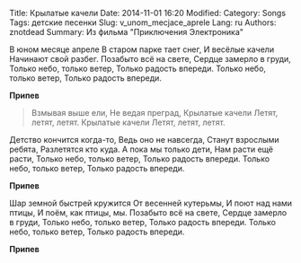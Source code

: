 Title: Крылатые качели
Date: 2014-11-01 16:20
Modified:
Category: Songs
Tags: детские песенки 
Slug: v_unom_mecjace_aprele
Lang: ru
Authors: znotdead
Summary: Из фильма "Приключения Электроника"


В юном месяце апреле
В старом парке тает снег,
И весёлые качели
Начинают свой разбег.
Позабыто всё на свете,
Сердце замерло в груди,
Только небо, только ветер,
Только радость впереди.
Только небо, только ветер,
Только радость впереди.

**Припев**
>    Взмывая выше ели,
    Не ведая преград,
    Крылатые качели
    Летят, летят, летят.
    Крылатые качели
    Летят, летят, летят.

Детство кончится когда-то,
Ведь оно не навсегда,
Станут взрослыми ребята,
Разлетятся кто куда.
А пока мы только дети,
Нам расти ещё расти,
Только небо, только ветер,
Только радость впереди.
Только небо, только ветер,
Только радость впереди.

**Припев**

Шар земной быстрей кружится
От весенней кутерьмы,
И поют над нами птицы,
И поём, как птицы, мы.
Позабыто всё на свете,
Сердце замерло в груди,
Только небо, только ветер,
Только радость впереди.
Только небо, только ветер,
Только радость впереди.

**Припев**
